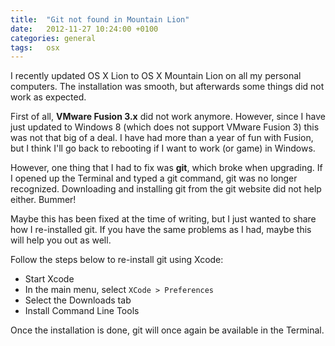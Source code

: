 ```yaml
---
title:  "Git not found in Mountain Lion"
date: 	2012-11-27 10:24:00 +0100
categories: general
tags: 	osx
---
```



I recently updated OS X Lion to OS X Mountain Lion on all my personal computers.
The installation was smooth, but afterwards some things did not work as expected.

First of all, **VMware Fusion 3.x** did not work anymore. However, since I have
just updated to Windows 8 (which does not support VMware Fusion 3) this was not
that big of a deal. I have had more than a year of fun with Fusion, but I think
I'll go back to rebooting if I want to work (or game) in Windows.

However, one thing that I had to fix was **git**, which broke when upgrading. If
I opened up the Terminal and typed a git command, git was no longer recognized.
Downloading and installing git from the git website did not help either. Bummer!

Maybe this has been fixed at the time of writing, but I just wanted to share how
I re-installed git. If you have the same problems as I had, maybe this will help
you out as well.

Follow the steps below to re-install git using Xcode:

* Start Xcode
* In the main menu, select `XCode > Preferences`
* Select the Downloads tab
* Install Command Line Tools

Once the installation is done, git will once again be available in the Terminal.